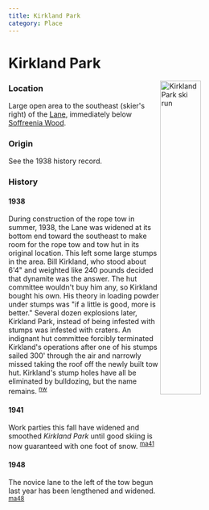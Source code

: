 ```yaml
---
title: Kirkland Park
category: Place
---
```

# Kirkland Park
<img src="/img/2020-Kirkland-Park.jpeg" style="width: 40%;" alt="Kirkland Park ski run" align="right">

### Location

Large open area to the southeast (skier's right) of the [Lane](/Run/Lane), immediately below [Soffreenia Wood](/Run/Soffreenia-Wood).

### Origin

See the 1938 history record.

### History

#### 1938

During construction of the rope tow in summer, 1938, the Lane was widened at its bottom end toward the southeast to make room for the rope tow and tow hut in its original location. This left some large stumps in the area. Bill Kirkland, who stood about 6'4" and weighted like 240 pounds decided that dynamite was the answer. The hut committee wouldn't buy him any, so Kirkland bought his own. His theory in loading powder under stumps was "if a little is good, more is better." Several dozen explosions later, Kirkland Park, instead of being infested with stumps was infested with craters. An indignant hut committee forcibly terminated Kirkland's operations after one of his stumps sailed 300' through the air and narrowly missed taking the roof off the newly built tow hut. Kirkland's stump holes have all be eliminated by bulldozing, but the name remains. <sup>[nw][]</sup>

#### 1941

Work parties this fall have widened and smoothed _Kirkland Park_ until good skiing is now guaranteed with one foot of snow. <sup>[ma41][]</sup>

#### 1948

The novice lane to the left of the tow begun last year has been lengthened and widened. <sup>[ma48][]</sup>


[bk]: Bill-Kirkland
[nw]: Names-Walt "Meany Names by Walter Little, 1984"
[ma41]: Mountaineer-Annual#1941
[ma48]: Mountaineer-Annual#1948
[map]: Meany-Map